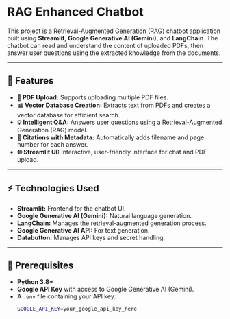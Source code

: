 # RAG Enhanced Chatbot

This project is a Retrieval-Augmented Generation (RAG) chatbot application built using **Streamlit**, **Google Generative AI (Gemini)**, and **LangChain**. The chatbot can read and understand the content of uploaded PDFs, then answer user questions using the extracted knowledge from the documents.

---

## 🚀 Features

- **📄 PDF Upload:** Supports uploading multiple PDF files.
- **📊 Vector Database Creation:** Extracts text from PDFs and creates a vector database for efficient search.
- **💡 Intelligent Q&A:** Answers user questions using a Retrieval-Augmented Generation (RAG) model.
- **📌 Citations with Metadata:** Automatically adds filename and page number for each answer.
- **🌐 Streamlit UI:** Interactive, user-friendly interface for chat and PDF upload.

---

## ⚡ Technologies Used

- **Streamlit:** Frontend for the chatbot UI.
- **Google Generative AI (Gemini):** Natural language generation.
- **LangChain:** Manages the retrieval-augmented generation process.
- **Google Generative AI API:** For text generation.
- **Databutton:** Manages API keys and secret handling.

---

## 📝 Prerequisites

- **Python 3.8+**
- **Google API Key** with access to Google Generative AI (Gemini).
- A `.env` file containing your API key:
  ```bash
  GOOGLE_API_KEY=your_google_api_key_here
